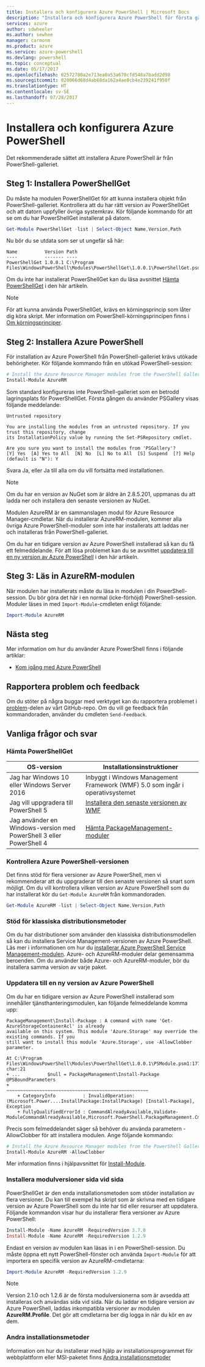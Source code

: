```yaml
---
title: Installera och konfigurera Azure PowerShell | Microsoft Docs
description: "Installera och konfigurera Azure PowerShell för första gången."
services: azure
author: sdwheeler
ms.author: sewhee
manager: carmonm
ms.product: azure
ms.service: azure-powershell
ms.devlang: powershell
ms.topic: conceptual
ms.date: 05/17/2017
ms.openlocfilehash: 62572780a2e713ea0a53a670cfd548a7badd2d98
ms.sourcegitcommit: 020066d68d4ab68da162a4ae0cb4e239241f950f
ms.translationtype: HT
ms.contentlocale: sv-SE
ms.lasthandoff: 07/28/2017
---
```

# <a name="install-and-configure-azure-powershell"></a>Installera och konfigurera Azure PowerShell

Det rekommenderade sättet att installera Azure PowerShell är från PowerShell-galleriet.

## <a name="step-1-install-powershellget"></a>Steg 1: Installera PowerShellGet

Du måste ha modulen PowerShellGet för att kunna installera objekt från PowerShell-galleriet. Kontrollera att du har rätt version av PowerShellGet och att datorn uppfyller övriga systemkrav. Kör följande kommando för att se om du har PowerShellGet installerat på datorn.

```powershell
Get-Module PowerShellGet -list | Select-Object Name,Version,Path
```

Nu bör du se utdata som ser ut ungefär så här:

```
Name          Version Path
----          ------- ----
PowerShellGet 1.0.0.1 C:\Program Files\WindowsPowerShell\Modules\PowerShellGet\1.0.0.1\PowerShellGet.psd1
```

Om du inte har installerat PowerShellGet kan du läsa avsnittet [Hämta PowerShellGet](#how-to-get-powershellget) i den här artikeln.

> [!NOTE]
> För att kunna använda PowerShellGet, krävs en körningsprincip som låter dig köra skript. Mer information om PowerShell-körningsprincipen finns i [Om körningsprinciper](https://msdn.microsoft.com/powershell/reference/5.1/microsoft.powershell.core/about/about_execution_policies).

## <a name="step-2-install-azure-powershell"></a>Steg 2: Installera Azure PowerShell

För installation av Azure PowerShell från PowerShell-galleriet krävs utökade behörigheter. Kör följande kommando från en utökad PowerShell-session:

```powershell
# Install the Azure Resource Manager modules from the PowerShell Gallery
Install-Module AzureRM
```

Som standard konfigureras inte PowerShell-galleriet som en betrodd lagringsplats för PowerShellGet. Första gången du använder PSGallery visas följande meddelande:

```
Untrusted repository

You are installing the modules from an untrusted repository. If you trust this repository, change
its InstallationPolicy value by running the Set-PSRepository cmdlet.

Are you sure you want to install the modules from 'PSGallery'?
[Y] Yes  [A] Yes to All  [N] No  [L] No to All  [S] Suspend  [?] Help (default is "N"): Y
```

Svara Ja, eller Ja till alla om du vill fortsätta med installationen.

> [!NOTE]
> Om du har en version av NuGet som är äldre än 2.8.5.201, uppmanas du att ladda ner och installera den senaste versionen av NuGet.

Modulen AzureRM är en sammanslagen modul för Azure Resource Manager-cmdletar. När du installerar AzureRM-modulen, kommer alla övriga Azure PowerShell-moduler som inte har installerats att laddas ner och installeras från PowerShell-galleriet.

Om du har en tidigare version av Azure PowerShell installerad så kan du få ett felmeddelande. För att lösa problemet kan du se avsnittet [uppdatera till en ny version av Azure PowerShell](#update-azps) i den här artikeln.

## <a name="step-3-load-the-azurerm-module"></a>Steg 3: Läs in AzureRM-modulen
När modulen har installerats måste du läsa in modulen i din PowerShell-session. Du bör göra det här i en normal (icke-förhöjd) PowerShell-session. Moduler läses in med `Import-Module`-cmdleten enligt följande:

```powershell
Import-Module AzureRM
```

## <a name="next-steps"></a>Nästa steg

Mer information om hur du använder Azure PowerShell finns i följande artiklar:

* [Kom igång med Azure PowerShell](get-started-azureps.md)

## <a name="reporting-issues-and-feedback"></a>Rapportera problem och feedback

Om du stöter på några buggar med verktyget kan du rapportera problemet i [problem](https://github.com/Azure/azure-powershell/issues)-delen av vårt GitHub-repo. Om du vill ge feedback från kommandoraden, använder du cmdleten `Send-Feedback`.

## <a name="frequently-asked-questions"></a>Vanliga frågor och svar

### <a name="how-to-get-powershellget"></a>Hämta PowerShellGet

|OS-version|Installationsinstruktioner|
|---|---|
|Jag har Windows 10 eller Windows Server 2016|Inbyggt i Windows Management Framework (WMF) 5.0 som ingår i operativsystemet|
|Jag vill uppgradera till PowerShell 5|[Installera den senaste versionen av WMF](https://www.microsoft.com/en-us/download/details.aspx?id=54616)|
|Jag använder en Windows-version med PowerShell 3 eller PowerShell 4|[Hämta PackageManagement-moduler](http://go.microsoft.com/fwlink/?LinkID=746217)|

<a id="helpmechoose"></a>
### <a name="checking-the-version-of-azure-powershell"></a>Kontrollera Azure PowerShell-versionen

Det finns stöd för flera versioner av Azure PowerShell, men vi rekommenderar att du uppgraderar till den senaste versionen så snart som möjligt. Om du vill kontrollera vilken version av Azure PowerShell som du har installerat kör du `Get-Module AzureRM` från kommandoraden.

```powershell
Get-Module AzureRM -list | Select-Object Name,Version,Path
```

### <a name="support-for-classic-deployment-methods"></a>Stöd för klassiska distributionsmetoder

Om du har distributioner som använder den klassiska distributionsmodellen så kan du installera Service Management-versionen av Azure PowerShell. Läs mer i informationen om hur du [installerar Azure PowerShell Service Management-modulen](/powershell/azure/servicemanagement/install-azure-ps). Azure- och AzureRM-moduler delar gemensamma beroenden. Om du använder både Azure- och AzureRM-moduler, bör du installera samma version av varje paket.

### <a id="update-azps"></a>Uppdatera till en ny version av Azure PowerShell

Om du har en tidigare version av Azure PowerShell installerad som innehåller tjänsthanteringsmodulen, kan följande felmeddelande komma upp:

```
PackageManagement\Install-Package : A command with name 'Get-AzureStorageContainerAcl' is already
available on this system. This module 'Azure.Storage' may override the existing commands. If you
still want to install this module 'Azure.Storage', use -AllowClobber parameter.

At C:\Program Files\WindowsPowerShell\Modules\PowerShellGet\1.0.0.1\PSModule.psm1:1772 char:21
+ ...          $null = PackageManagement\Install-Package @PSBoundParameters
+                      ~~~~~~~~~~~~~~~~~~~~~~~~~~~~~~~~~~~~~~~~~~~~~~~~~~~~
    + CategoryInfo          : InvalidOperation: (Microsoft.Power....InstallPackage:InstallPackage) [Install-Package], Exception
    + FullyQualifiedErrorId : CommandAlreadyAvailable,Validate-ModuleCommandAlreadyAvailable,Microsoft.PowerShell.PackageManagement.Cmdlets.InstallPackage
```

Precis som felmeddelandet säger så behöver du använda parametern -AllowClobber för att installera modulen. Ange följande kommando:

```powershell
# Install the Azure Resource Manager modules from the PowerShell Gallery
Install-Module AzureRM -AllowClobber
```

Mer information finns i hjälpavsnittet för [Install-Module](https://msdn.microsoft.com/powershell/reference/5.1/PowerShellGet/install-module).

### <a name="installing-module-versions-side-by-side"></a>Installera modulversioner sida vid sida

PowerShellGet är den enda installationsmetoden som stöder installation av flera versioner. Du kan till exempel ha skript som är skrivna med en tidigare version av Azure PowerShell som du inte har tid eller resurser att uppdatera. Följande kommandon visar hur du installerar flera versioner av Azure PowerShell:

```powershell
Install-Module -Name AzureRM -RequiredVersion 3.7.0
Install-Module -Name AzureRM -RequiredVersion 1.2.9
```

Endast en version av modulen kan läsas in i en PowerShell-session. Du måste öppna ett nytt PowerShell-fönster och använda `Import-Module` för att importera en specifik version av AzureRM-cmdletarna:

```powershell
Import-Module AzureRM -RequiredVersion 1.2.9
```

> [!NOTE]
> Version 2.1.0 och 1.2.6 är de första modulversionerna som är avsedda att installeras och användas sida vid sida. När du laddar en tidigare version av Azure PowerShell, laddas inkompatibla versioner av modulen **AzureRM.Profile**. Det gör att cmdletarna ber dig logga in när du kör en av dem.

### <a name="other-installation-methods"></a>Andra installationsmetoder

Information om hur du installerar med hjälp av installationsprogrammet för webbplattform eller MSI-paketet finns [Andra installationsmetoder](other-install.md)
